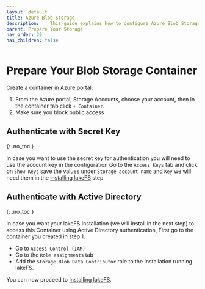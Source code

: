 ```yaml
---
layout: default
title: Azure Blob Storage
description: 	This guide explains how to configure Azure Blob Storage as the underlying storage layer.
parent: Prepare Your Storage
nav_order: 30
has_children: false
---
```

# Prepare Your Blob Storage Container

[Create a container in Azure portal](https://docs.microsoft.com/en-us/azure/storage/blobs/storage-quickstart-blobs-portal#create-a-container):

1. From the Azure portal, Storage Accounts, choose your account, then in the container tab click `+ Container`.
1. Make sure you block public access

## Authenticate with Secret Key
{: .no_toc }

In case you want to use the secret key for authentication you will need to use the account key in the configuration
Go to the `Access Keys` tab and click on `Show Keys` save the values under `Storage account name` and `Key` we will need them in the [installing lakeFS](install.md) step
## Authenticate with Active Directory
{: .no_toc }

In case you want your lakeFS Installation (we will install in the next step) to access this Container using Active Directory authentication,
First go to the container you created in step 1.
* Go to `Access Control (IAM)`
* Go to the `Role assignments` tab
* Add the `Storage Blob Data Contributor` role to the Installation running lakeFS.

You can now proceed to [Installing lakeFS](../deploy/azure.md).
